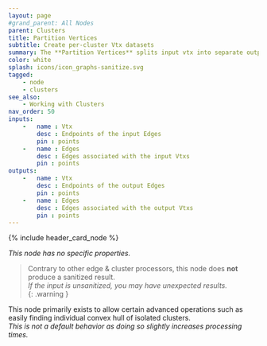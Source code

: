 ```yaml
---
layout: page
#grand_parent: All Nodes
parent: Clusters
title: Partition Vertices
subtitle: Create per-cluster Vtx datasets
summary: The **Partition Vertices** splits input vtx into separate output groups, so that each Edge dataset is associated to a unique Vtx dataset (as opposed to a shared Vtx dataset for multiple edge groups)
color: white
splash: icons/icon_graphs-sanitize.svg
tagged:
    - node
    - clusters
see_also:
    - Working with Clusters
nav_order: 50
inputs:
    -   name : Vtx
        desc : Endpoints of the input Edges
        pin : points
    -   name : Edges
        desc : Edges associated with the input Vtxs
        pin : points
outputs:
    -   name : Vtx
        desc : Endpoints of the output Edges
        pin : points
    -   name : Edges
        desc : Edges associated with the output Vtxs
        pin : points
---
```


{% include header_card_node %}

*This node has no specific properties.*

> Contrary to other edge & cluster processors, this node does **not** produce a sanitized result.  
> *If the input is unsanitized, you may have unexpected results.*  
{: .warning }

This node primarily exists to allow certain advanced operations such as easily finding individual convex hull of isolated clusters.  
*This is not a default behavior as doing so slightly increases processing times.*
